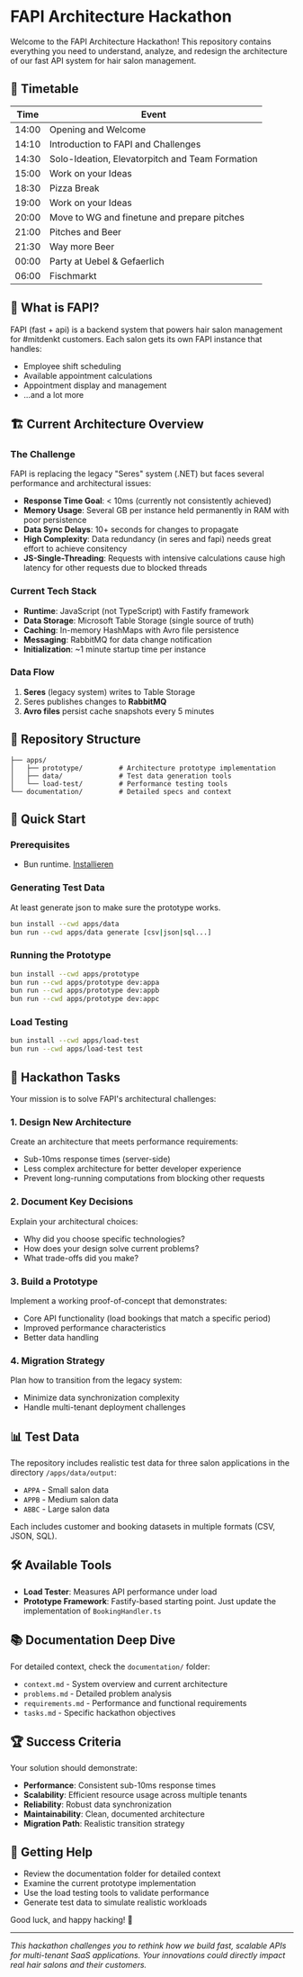 # FAPI Architecture Hackathon

Welcome to the FAPI Architecture Hackathon! This repository contains everything you need to understand, analyze, and redesign the architecture of our fast API system for hair salon management.

## 󰞌 Timetable

| Time  | Event                                           |
| ----- | ----------------------------------------------- |
| 14:00 | Opening and Welcome                             |
| 14:10 | Introduction to FAPI and Challenges             |
| 14:30 | Solo-Ideation, Elevatorpitch and Team Formation |
| 15:00 | Work on your Ideas                              |
| 18:30 | Pizza Break                                     |
| 19:00 | Work on your Ideas                              |
| 20:00 | Move to WG and finetune and prepare pitches     |
| 21:00 | Pitches and Beer                                |
| 21:30 | Way more Beer                                   |
| 00:00 | Party at Uebel & Gefaerlich                     |
| 06:00 | Fischmarkt                                      |

## 🎯 What is FAPI?

FAPI (fast + api) is a backend system that powers hair salon management for #mitdenkt customers. Each salon gets its own FAPI instance that handles:

- Employee shift scheduling
- Available appointment calculations
- Appointment display and management
- ...and a lot more

## 🏗️ Current Architecture Overview

### The Challenge

FAPI is replacing the legacy "Seres" system (.NET) but faces several performance and architectural issues:

- **Response Time Goal**: < 10ms (currently not consistently achieved)
- **Memory Usage**: Several GB per instance held permanently in RAM with poor persistence
- **Data Sync Delays**: 10+ seconds for changes to propagate
- **High Complexity**: Data redundancy (in seres and fapi) needs great effort to achieve consitency
- **JS-Single-Threading**: Requests with intensive calculations cause high latency for other requests due to blocked threads

### Current Tech Stack

- **Runtime**: JavaScript (not TypeScript) with Fastify framework
- **Data Storage**: Microsoft Table Storage (single source of truth)
- **Caching**: In-memory HashMaps with Avro file persistence
- **Messaging**: RabbitMQ for data change notification
- **Initialization**: ~1 minute startup time per instance

### Data Flow

1. **Seres** (legacy system) writes to Table Storage
2. Seres publishes changes to **RabbitMQ**
3. **Avro files** persist cache snapshots every 5 minutes

## 📁 Repository Structure

```
├── apps/
│   ├── prototype/         # Architecture prototype implementation
│   ├── data/              # Test data generation tools
│   └── load-test/         # Performance testing tools
└── documentation/         # Detailed specs and context

```

## 🚀 Quick Start

### Prerequisites

- Bun runtime. [Installieren](https://bun.com/docs/installation)

### Generating Test Data

At least generate json to make sure the prototype works.

```bash
bun install --cwd apps/data
bun run --cwd apps/data generate [csv|json|sql...]
```

### Running the Prototype

```bash
bun install --cwd apps/prototype
bun run --cwd apps/prototype dev:appa
bun run --cwd apps/prototype dev:appb
bun run --cwd apps/prototype dev:appc
```

### Load Testing

```bash
bun install --cwd apps/load-test
bun run --cwd apps/load-test test
```

## 🎯 Hackathon Tasks

Your mission is to solve FAPI's architectural challenges:

### 1. Design New Architecture

Create an architecture that meets performance requirements:

- Sub-10ms response times (server-side)
- Less complex architecture for better developer experience
- Prevent long-running computations from blocking other requests

### 2. Document Key Decisions

Explain your architectural choices:

- Why did you choose specific technologies?
- How does your design solve current problems?
- What trade-offs did you make?

### 3. Build a Prototype

Implement a working proof-of-concept that demonstrates:

- Core API functionality (load bookings that match a specific period)
- Improved performance characteristics
- Better data handling

### 4. Migration Strategy

Plan how to transition from the legacy system:

- Minimize data synchronization complexity
- Handle multi-tenant deployment challenges

## 📊 Test Data

The repository includes realistic test data for three salon applications in the directory `/apps/data/output`:

- `APPA` - Small salon data
- `APPB` - Medium salon data
- `ABBC` - Large salon data

Each includes customer and booking datasets in multiple formats (CSV, JSON, SQL).

## 🛠️ Available Tools

- **Load Tester**: Measures API performance under load
- **Prototype Framework**: Fastify-based starting point. Just update the implementation of `BookingHandler.ts`

## 📚 Documentation Deep Dive

For detailed context, check the `documentation/` folder:

- `context.md` - System overview and current architecture
- `problems.md` - Detailed problem analysis
- `requirements.md` - Performance and functional requirements
- `tasks.md` - Specific hackathon objectives

## 🏆 Success Criteria

Your solution should demonstrate:

- **Performance**: Consistent sub-10ms response times
- **Scalability**: Efficient resource usage across multiple tenants
- **Reliability**: Robust data synchronization
- **Maintainability**: Clean, documented architecture
- **Migration Path**: Realistic transition strategy

## 🤝 Getting Help

- Review the documentation folder for detailed context
- Examine the current prototype implementation
- Use the load testing tools to validate performance
- Generate test data to simulate realistic workloads

Good luck, and happy hacking! 🚀

---

_This hackathon challenges you to rethink how we build fast, scalable APIs for multi-tenant SaaS applications. Your innovations could directly impact real hair salons and their customers._
